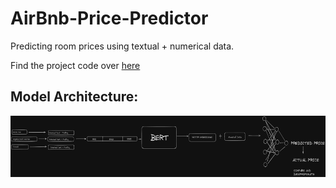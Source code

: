 # AirBnb-Price-Predictor
Predicting room prices using textual + numerical data.

Find the project code over [here](https://colab.research.google.com/drive/1Xw_5hevobERfYaaBiCFudUBjLSR3JPie?usp=sharing#scrollTo=VBODNyOQbkXV)

## Model Architecture:

![img](Picture1.png)
